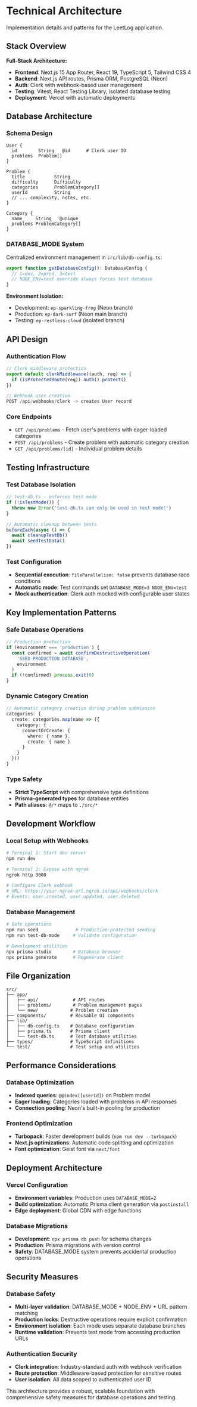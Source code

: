 # Technical Architecture

Implementation details and patterns for the LeetLog application.

## Stack Overview

**Full-Stack Architecture:**
- **Frontend**: Next.js 15 App Router, React 19, TypeScript 5, Tailwind CSS 4
- **Backend**: Next.js API routes, Prisma ORM, PostgreSQL (Neon)
- **Auth**: Clerk with webhook-based user management
- **Testing**: Vitest, React Testing Library, isolated database testing
- **Deployment**: Vercel with automatic deployments

## Database Architecture

### Schema Design
```prisma
User {
  id        String   @id      # Clerk user ID
  problems  Problem[]
}

Problem {
  title           String
  difficulty      Difficulty
  categories      ProblemCategory[]
  userId          String
  // ... complexity, notes, etc.
}

Category {
  name     String   @unique
  problems ProblemCategory[]
}
```

### DATABASE_MODE System
Centralized environment management in `src/lib/db-config.ts`:

```typescript
export function getDatabaseConfig(): DatabaseConfig {
  // 1=dev, 2=prod, 3=test
  // NODE_ENV=test override always forces test database
}
```

**Environment Isolation:**
- Development: `ep-sparkling-frog` (Neon branch)
- Production: `ep-dark-surf` (Neon main branch)  
- Testing: `ep-restless-cloud` (isolated branch)

## API Design

### Authentication Flow
```typescript
// Clerk middleware protection
export default clerkMiddleware((auth, req) => {
  if (isProtectedRoute(req)) auth().protect()
})

// Webhook user creation
POST /api/webhooks/clerk -> creates User record
```

### Core Endpoints
- `GET /api/problems` - Fetch user's problems with eager-loaded categories
- `POST /api/problems` - Create problem with automatic category creation
- `GET /api/problems/[id]` - Individual problem details

## Testing Infrastructure

### Test Database Isolation
```typescript
// test-db.ts - enforces test mode
if (!isTestMode()) {
  throw new Error('test-db.ts can only be used in test mode!')
}

// Automatic cleanup between tests
beforeEach(async () => {
  await cleanupTestDb()
  await seedTestData()
})
```

### Test Configuration
- **Sequential execution**: `fileParallelism: false` prevents database race conditions
- **Automatic mode**: Test commands set `DATABASE_MODE=3 NODE_ENV=test`
- **Mock authentication**: Clerk auth mocked with configurable user states

## Key Implementation Patterns

### Safe Database Operations
```typescript
// Production protection
if (environment === 'production') {
  const confirmed = await confirmDestructiveOperation(
    'SEED PRODUCTION DATABASE',
    environment
  )
  if (!confirmed) process.exit(0)
}
```

### Dynamic Category Creation
```typescript
// Automatic category creation during problem submission
categories: {
  create: categories.map(name => ({
    category: {
      connectOrCreate: {
        where: { name },
        create: { name }
      }
    }
  }))
}
```

### Type Safety
- **Strict TypeScript** with comprehensive type definitions
- **Prisma-generated types** for database entities
- **Path aliases**: `@/*` maps to `./src/*`

## Development Workflow

### Local Setup with Webhooks
```bash
# Terminal 1: Start dev server
npm run dev

# Terminal 2: Expose with ngrok
ngrok http 3000

# Configure Clerk webhook
# URL: https://your-ngrok-url.ngrok.io/api/webhooks/clerk
# Events: user.created, user.updated, user.deleted
```

### Database Management
```bash
# Safe operations
npm run seed              # Production-protected seeding
npm run test-db-mode     # Validate configuration

# Development utilities  
npx prisma studio        # Database browser
npx prisma generate      # Regenerate client
```

## File Organization

```
src/
├── app/
│   ├── api/             # API routes
│   ├── problems/        # Problem management pages
│   └── new/            # Problem creation
├── components/         # Reusable UI components
├── lib/
│   ├── db-config.ts    # Database configuration
│   ├── prisma.ts       # Prisma client
│   └── test-db.ts      # Test database utilities
├── types/              # TypeScript definitions
└── test/               # Test setup and utilities
```

## Performance Considerations

### Database Optimization
- **Indexed queries**: `@@index([userId])` on Problem model
- **Eager loading**: Categories loaded with problems in API responses
- **Connection pooling**: Neon's built-in pooling for production

### Frontend Optimization
- **Turbopack**: Faster development builds (`npm run dev --turbopack`)
- **Next.js optimizations**: Automatic code splitting and optimization
- **Font optimization**: Geist font via `next/font`

## Deployment Architecture

### Vercel Configuration
- **Environment variables**: Production uses `DATABASE_MODE=2`
- **Build optimization**: Automatic Prisma client generation via `postinstall`
- **Edge deployment**: Global CDN with edge functions

### Database Migrations
- **Development**: `npx prisma db push` for schema changes
- **Production**: Prisma migrations with version control
- **Safety**: DATABASE_MODE system prevents accidental production operations

## Security Measures

### Database Safety
- **Multi-layer validation**: DATABASE_MODE + NODE_ENV + URL pattern matching
- **Production locks**: Destructive operations require explicit confirmation
- **Environment isolation**: Each mode uses separate database branches
- **Runtime validation**: Prevents test mode from accessing production URLs

### Authentication Security
- **Clerk integration**: Industry-standard auth with webhook verification
- **Route protection**: Middleware-based protection for sensitive routes
- **User isolation**: All data scoped to authenticated user ID

This architecture provides a robust, scalable foundation with comprehensive safety measures for database operations and testing.